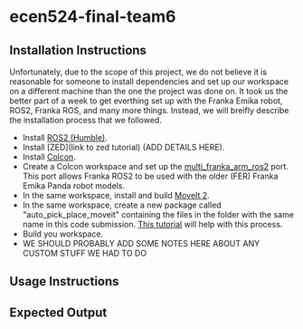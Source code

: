 # ecen524-final-team6
## Installation Instructions
Unfortunately, due to the scope of this project, we do not believe it is reasonable for someone to install dependencies and set up our workspace on a different machine than the one the project was done on. It took us the better part of a week to get everthing set up with the Franka Emika robot, ROS2, Franka ROS, and many more things. Instead, we will breifly describe the installation process that we followed.

- Install [ROS2 (Humble)](https://docs.ros.org/en/humble/Installation.html).
- Install [ZED](link to zed tutorial) (ADD DETAILS HERE).
- Install [Colcon](https://colcon.readthedocs.io/en/released/user/installation.html).
- Create a Colcon workspace and set up the [multi_franka_arm_ros2](https://github.com/yilmazabdurrah/multi_franka_arm_ros2) port. This port allows Franka ROS2 to be used with the older (FER) Franka Emika Panda robot models.
- In the same workspace, install and build [MoveIt 2](https://moveit.picknik.ai/main/doc/tutorials/getting_started/getting_started.html).
- In the same workspace, create a new package called "auto_pick_place_moveit" containing the files in the folder with the same name in this code submission. [This tutorial](https://moveit.picknik.ai/main/doc/tutorials/your_first_project/your_first_project.html) will help with this process.
- Build you workspace.
- WE SHOULD PROBABLY ADD SOME NOTES HERE ABOUT ANY CUSTOM STUFF WE HAD TO DO

## Usage Instructions

## Expected Output
